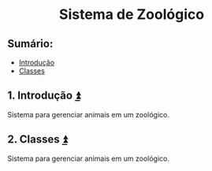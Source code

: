 <h1 align="center">Sistema de Zoológico</h1>

## **Sumário:**<a name="sumario"></a>
- <a href="#1">Introdução</a>
- <a href="#2">Classes</a>

## 1. Introdução <a name="1"></a><a href="#sumario">:arrow_double_up:</a>
Sistema para gerenciar animais em um zoológico.

## 2. Classes <a name="2"></a><a href="#sumario">:arrow_double_up:</a>
Sistema para gerenciar animais em um zoológico.

